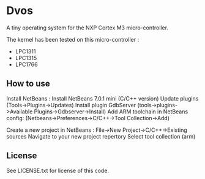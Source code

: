 Dvos
====

A tiny operating system for the NXP Cortex M3 micro-controller.

The kernel has been tested on this micro-controller :
- LPC1311
- LPC1315
- LPC1766

How to use
----------

Install NetBeans :
	Install NetBeans 7.0.1 mini (C/C++ version)
	Update plugins (Tools->Plugins->Updates)
	Install plugin GdbServer (tools->plugins->Available Plugins->Gdbserver->Install)
	Add ARM toolchain in NetBeans config: (Netbeans->Preferences->C/C++->Tool Collection->Add)

Create a new project in NetBeans :
	File->New Project->C/C++->Existing sources
	Navigate to your new project repertory
	Select tool collection (arm)

License
-------

See LICENSE.txt for license of this code.

